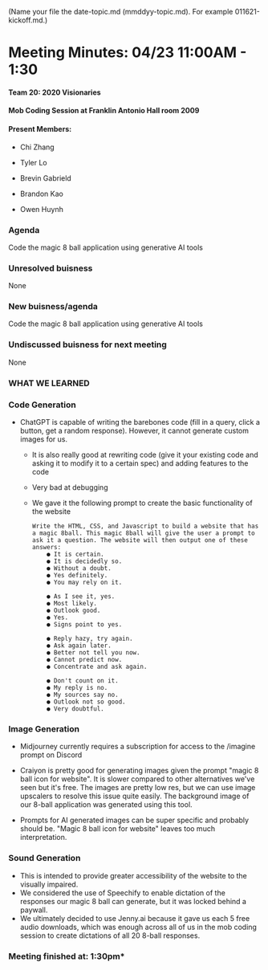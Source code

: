 (Name your file the date-topic.md (mmddyy-topic.md). For example 011621-kickoff.md.)

# Meeting Minutes: 04/23 11:00AM - 1:30

#### Team 20: 2020 Visionaries

#### Mob Coding Session at Franklin Antonio Hall room 2009

#### Present Members:

- Chi Zhang
- Tyler Lo

- Brevin Gabrield

- Brandon Kao

- Owen Huynh

### Agenda

Code the magic 8 ball application using generative AI tools

### Unresolved buisness

None

### New buisness/agenda

Code the magic 8 ball application using generative AI tools

### Undiscussed buisness for next meeting

None

### WHAT WE LEARNED

### Code Generation

- ChatGPT is capable of writing the barebones code (fill in a query, click a button, get a random response). However, it cannot generate custom images for us.

  - It is also really good at rewriting code (give it your existing code and asking it to modify it to a certain spec) and adding features to the code
  - Very bad at debugging
  - We gave it the following prompt to create the basic functionality of the website

    ```
    Write the HTML, CSS, and Javascript to build a website that has a magic 8ball. This magic 8ball will give the user a prompt to ask it a question. The website will then output one of these answers:
        ● It is certain.
        ● It is decidedly so.
        ● Without a doubt.
        ● Yes definitely.
        ● You may rely on it.

        ● As I see it, yes.
        ● Most likely.
        ● Outlook good.
        ● Yes.
        ● Signs point to yes.

        ● Reply hazy, try again.
        ● Ask again later.
        ● Better not tell you now.
        ● Cannot predict now.
        ● Concentrate and ask again.

        ● Don't count on it.
        ● My reply is no.
        ● My sources say no.
        ● Outlook not so good.
        ● Very doubtful.
    ```

### Image Generation

- Midjourney currently requires a subscription for access to the /imagine prompt on Discord

- Craiyon is pretty good for generating images given the prompt "magic 8 ball icon for website". It is slower compared to other alternatives we've seen but it's free. The images are pretty low res, but we can use image upscalers to resolve this issue quite easily. The background image of our 8-ball application was generated using this tool.

- Prompts for AI generated images can be super specific and probably should be. "Magic 8 ball icon for website" leaves too much interpretation.

### Sound Generation

- This is intended to provide greater accessibility of the website to the visually impaired.
- We considered the use of Speechify to enable dictation of the responses our magic 8 ball can generate, but it was locked behind a paywall.
- We ultimately decided to use Jenny.ai because it gave us each 5 free audio downloads, which was enough across all of us in the mob coding session to create dictations of all 20 8-ball responses.

### Meeting finished at: 1:30pm\*

